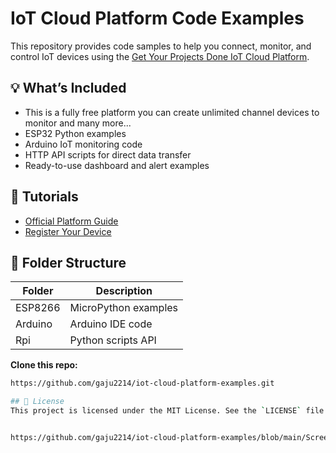 # IoT Cloud Platform Code Examples

This repository provides code samples to help you connect, monitor, and control IoT devices using the [Get Your Projects Done IoT Cloud Platform](https://getyourprojectdone.in/iot_platform/).
## 💡 What’s Included
- This is a fully free platform you   can create unlimited channel        devices to monitor and many more...
- ESP32 Python examples
- Arduino IoT monitoring code
- HTTP API scripts for direct data transfer
- Ready-to-use dashboard and alert examples

## 📘 Tutorials
- [Official Platform Guide](https://getyourprojectdone.in/iot_platform/iot_code_examples.html)
- [Register Your Device](https://getyourprojectdone.in/iot_platform/register.php)


## 📂 Folder Structure

| Folder | Description |
|--------|-------------|
| ESP8266  | MicroPython examples |
| Arduino | Arduino IDE code |
| Rpi | Python scripts API |


 **Clone this repo:**
   ```bash
   https://github.com/gaju2214/iot-cloud-platform-examples.git

## 🔗 License
This project is licensed under the MIT License. See the `LICENSE` file for more info.


https://github.com/gaju2214/iot-cloud-platform-examples/blob/main/Screenshot%20from%202025-06-24%2016-36-37.png
